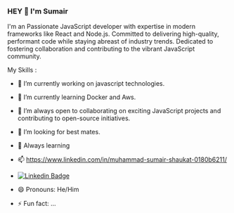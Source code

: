 
### HEY 👋  I'm Sumair

I'm an Passionate JavaScript developer with expertise in modern frameworks like React and Node.js. Committed to delivering high-quality, performant code while staying abreast of industry trends. Dedicated to fostering collaboration and contributing to the vibrant JavaScript community.


My Skills :

- 🔭 I’m currently working on javascript technologies.
- 🌱 I’m currently learning Docker and Aws.
- 👯 I’m always open to collaborating on exciting JavaScript projects and contributing to open-source initiatives.
- 🤔 I’m looking for best mates.
- 💬 Always learning
- 📫 https://www.linkedin.com/in/muhammad-sumair-shaukat-0180b6211/
-  [![Linkedin Badge](https://img.shields.io/badge/-sumair-blue?style=flat&logo=Linkedin&logoColor=white)]( https://www.linkedin.com/in/muhammad-sumair-shaukat-0180b6211/)

- 😄 Pronouns: He/Him
- ⚡ Fun fact: ...
  
